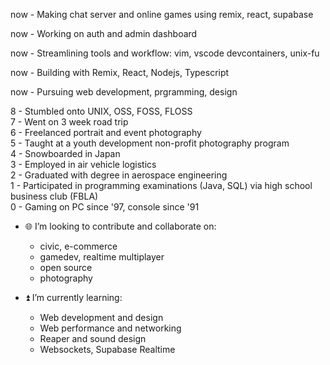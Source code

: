 now - Making chat server and online games using remix, react, supabase <br>

now - Working on auth and admin dashboard <br>

now - Streamlining tools and workflow: vim, vscode devcontainers, unix-fu <br>

now - Building with Remix, React, Nodejs, Typescript<br>

now - Pursuing web development, prgramming, design <br>

8 - Stumbled onto UNIX, OSS, FOSS, FLOSS <br>
7 - Went on 3 week road trip <br>
6 - Freelanced portrait and event photography <br>
5 - Taught at a youth development non-profit photography program <br>
4 - Snowboarded in Japan <br>
3 - Employed in air vehicle logistics <br>
2 - Graduated with degree in aerospace engineering <br>
1 - Participated in programming examinations (Java, SQL) via high school business club (FBLA)<br>
0 - Gaming on PC since '97, console since '91

- 🌐 I’m looking to contribute and collaborate on:
  - civic, e-commerce
  - gamedev, realtime multiplayer
  - open source
  - photography
  
- ⏫ I’m currently learning:
  - Web development and design
  - Web performance and networking
  - Reaper and sound design
  - Websockets, Supabase Realtime
